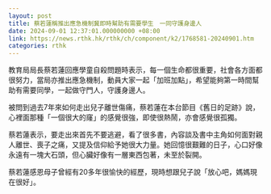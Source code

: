 ```yaml
---
layout: post
title: 蔡若蓮稱推出應急機制冀即時幫助有需要學生　一同守護身邊人
date: 2024-09-01 12:37:01.000000000 +08:00
link: https://news.rthk.hk/rthk/ch/component/k2/1768581-20240901.htm
categories: rthk
---
```


教育局局長蔡若蓮回應學童自殺問題時表示，每一個生命都很重要，社會各方面都很努力，當局亦推出應急機制，動員大家一起「加班加點」，希望能夠第一時間幫助有需要同學，一起做守門人，守護身邊人。

被問到過去7年來如何走出兒子離世傷痛，蔡若蓮在本台節目《舊日的足跡》說，心裡面那種「一個很大的窿」的感覺很強，即使很熱鬧，亦會感覺很孤獨。

蔡若蓮表示，要走出來首先不要逃避，看了很多書，內容談及書中主角如何面對親人離世、喪子之痛，又提及信仰給予她很大力量。她回憶很艱難的日子，心口好像永遠有一塊大石頭，但心臟好像有一層東西包著，未至於裂開。

蔡若蓮感恩母子曾經有20多年很愉快的經歷，現時想跟兒子說「放心吧，媽媽現在很好」。
